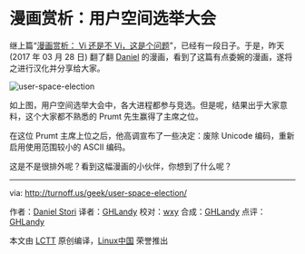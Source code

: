 漫画赏析：用户空间选举大会
===============

继上篇“[漫画赏析： Vi 还是不 Vi，这是个问题](https://linux.cn/article-8342-1.html)”，已经有一段日子。于是，昨天 (2017 年 03 月 28 日) 翻了翻 [Daniel](http://turnoff.us/about/) 的漫画，看到了这篇有点委婉的漫画，遂将之进行汉化并分享给大家。

![user-space-election](https://github.com/LCTT/comic/raw/master/turnoff.us/user-space-election/user-space-election.png)

如上图，用户空间选举大会中，各大进程都参与竞选。但是呢，结果出乎大家意料，这个大家都不熟悉的 Prumt 先生赢得了主席之位。

在这位 Prumt 主席上位之后，他高调宣布了一些决定：废除 Unicode 编码，重新启用使用范围较小的 ASCII 编码。

这是不是很排外呢？看到这幅漫画的小伙伴，你想到了什么呢？

------------
via: http://turnoff.us/geek/user-space-election/

作者：[Daniel Stori][a]
译者：[GHLandy](https://github.com/GHLandy)
校对：[wxy](https://github.com/wxy)
合成：[GHLandy](https://github.com/GHLandy)
点评：[GHLandy](https://github.com/GHLandy)

本文由 [LCTT](https://github.com/LCTT/TranslateProject) 原创编译，[Linux中国](https://linux.cn/) 荣誉推出

[a]:http://turnoff.us/about/
